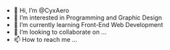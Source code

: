 - 👋 Hi, I’m @CyxAero
- 👀 I’m interested in Programming and Graphic Design
- 🌱 I’m currently learning Front-End Web Development
- 💞️ I’m looking to collaborate on ...
- 📫 How to reach me ...

<!---
CyxKris/CyxKris is a ✨ special ✨ repository because its `README.md` (this file) appears on your GitHub profile.
You can click the Preview link to take a look at your changes.
--->
